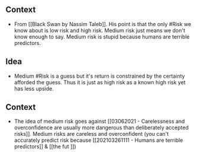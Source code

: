 ## Context
- From [[Black Swan by Nassim Taleb]]. His point is that the only #Risk we know about is low risk and high risk. Medium risk just means we don't know enough to say. Medium risk is stupid because humans are terrible predictors. 


## Idea
- Medium #Risk is a guess but it's return is constrained by the certainty afforded the guess. Thus it is just as high risk as a known high risk yet has less upside. 

## Context
- The idea of medium risk goes against [[03062021 - Carelessness and overconfidence are usually more dangerous than deliberately accepted risks]]. Medium risks are careless and overconfident (you can't accurately predict risk because [[202103261111 - Humans are terrible predictors]] & [[the fut
]])